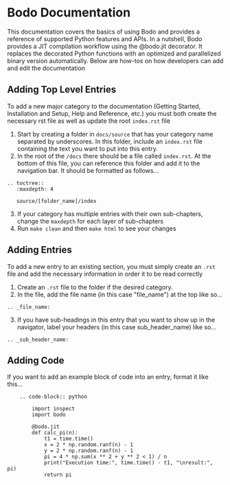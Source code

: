 # Bodo Documentation

This documentation covers the basics of using Bodo and provides a reference of supported Python features and APIs. In a nutshell, Bodo provides a JIT compilation workflow using the @bodo.jit decorator. It replaces the decorated Python functions with an optimized and parallelized binary version automatically. Below are how-tos on how developers can add and edit the documentation

## Adding Top Level Entries

To add a new major category to the documentation (Getting Started, Installation and Setup, Help and Reference, etc.) you must both create the necessary rst file as well as update the root `index.rst` file

1. Start by creating a folder in `docs/source` that has your category name separated by underscores. In this folder, include an `index.rst` file containing the text you want to put into this entry.
2. In the root of the `/docs` there should be a file called `index.rst`. At the bottom of this file, you can reference this folder and add it to the navigation bar. It should be formatted as follows...

```
.. toctree::
   :maxdepth: 4

   source/[folder_name]/index
```
3. If your category has multiple entries with their own sub-chapters, change the `maxdepth` for each layer of sub-chapters
4. Run `make clean` and then `make html` to see your changes

## Adding Entries

To add a new entry to an existing section, you must simply create an `.rst` file and add the necessary information in order it to be read correctly

1. Create an `.rst` file to the folder if the desired category.
2. In the file, add the file name (in this case "file_name") at the top like so...
```
.. _file_name:
```

3. If you have sub-headings in this entry that you want to show up in the navigator, label your headers (in this case sub_header_name) like so...
```
.. _sub_header_name:
```

## Adding Code

If you want to add an example block of code into an entry, format it like this...
```
    .. code-block:: python

        import inspect
        import bodo

        @bodo.jit
        def calc_pi(n):
            t1 = time.time()
            x = 2 * np.random.ranf(n) - 1
            y = 2 * np.random.ranf(n) - 1
            pi = 4 * np.sum(x ** 2 + y ** 2 < 1) / n
            print("Execution time:", time.time() - t1, "\nresult:", pi)
            return pi
```